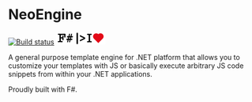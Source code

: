 ﻿# NeoEngine
[![Build status](https://ci.appveyor.com/api/projects/status/95sj57qphfy2p0xm?svg=true)](https://ci.appveyor.com/project/TrickyCat/neoengine)
![F# |> I❤️](https://raw.githubusercontent.com/TrickyCat/NeoEngine/dev/docs/img/I_Heart_Fsharp_Long_Black_100x25.png)

A general purpose template engine for .NET platform that allows you to customize your templates with JS or basically execute arbitrary JS code snippets from within your .NET applications.

Proudly built with F#.
